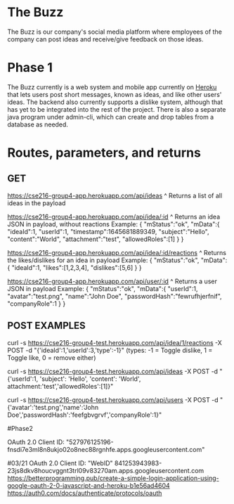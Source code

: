 # The Buzz
The Buzz is our company's social media platform where employees of the company can post ideas and receive/give feedback on those ideas.

# Phase 1
The Buzz currently is a web system and mobile app currently on [Heroku](https://cse216-group4-app.herokuapp.com/) that lets users post short messages, known as ideas, and like other users' ideas.
The backend also currently supports a dislike system, although that has yet to be integrated into the rest of the project.
There is also a separate java program under admin-cli, which can create and drop tables from a database as needed.

# Routes, parameters, and returns
## GET
https://cse216-group4-app.herokuapp.com/api/ideas
^ Returns a list of all ideas in the payload

https://cse216-group4-app.herokuapp.com/api/idea/:id
^ Returns an idea JSON in payload, without reactions
Example:
{
    "mStatus":"ok",
    "mData":{
        "ideaId":1,
        "userId":1,
        "timestamp":1645681889349,
        "subject":"Hello",
        "content":"World",
        "attachment":"test",
        "allowedRoles":[1]
    }
}

https://cse216-group4-app.herokuapp.com/api/idea/:id/reactions
^ Returns the likes/dislikes for an idea in payload
Example:
{
    "mStatus":"ok",
    "mData":{
        "ideaId":1,
        "likes":[1,2,3,4],
        "dislikes":[5,6]
    }
}

https://cse216-group4-app.herokuapp.com/api/user/:id
^ Returns a user JSON in payload
Example:
{
    "mStatus":"ok",
    "mData":{
        "userId":1,
        "avatar":"test.png",
        "name":"John Doe",
        "passwordHash":"fewrufhjerfnif",
        "companyRole":1
    }
}

## POST EXAMPLES
curl -s https://cse216-group4-test.herokuapp.com/api/idea/1/reactions -X POST -d "{'ideaId':1,'userId':3,'type':-1}" (types: -1 = Toggle dislike, 1 = Toggle like, 0 = remove either)



curl -s https://cse216-group4-test.herokuapp.com/api/ideas -X POST -d "{'userId':1, 'subject': 'Hello', 'content': 'World', attachment:'test','allowedRoles':[1]}"

curl -s https://cse216-group4-test.herokuapp.com/api/users -X POST -d "{'avatar':'test.png','name':'John Doe','passwordHash':'feefgbvgrvf','companyRole':1}"


#Phase2

OAuth 2.0 Client ID: "527976125196-fnsdi7e3ml8n8ukjo02o8nec88rgnhfe.apps.googleusercontent.com"

#03/21
OAuth 2.0 Client ID: "WebID" 841253943983-23js8dkv8houcvggnt3trl09v83270am.apps.googleusercontent.com
https://betterprogramming.pub/create-a-simple-login-application-using-google-oauth-2-0-javascript-and-heroku-b1e56ad4604
https://auth0.com/docs/authenticate/protocols/oauth